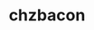 ---
avatar: /images/people/chzbacon.jpg
avatar_small: /images/people/chzbacon_small.jpg
bio: A graphic artist with a passion for Linux.
homepage: null
instagram: null
linkedin: null
title: chzbacon
twitter: https://twitter.com/chzbacon
type: host
username: chzbacon
youtube: null
---